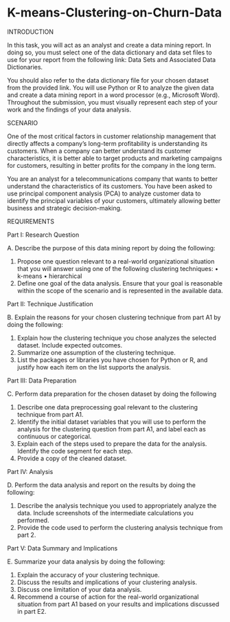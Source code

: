 # K-means-Clustering-on-Churn-Data

INTRODUCTION

In this task, you will act as an analyst and create a data mining report. In doing so, you must select one of the data dictionary and data set files to use for your report from the following link: Data Sets and Associated Data Dictionaries.

You should also refer to the data dictionary file for your chosen dataset from the provided link. You will use Python or R to analyze the given data and create a data mining report in a word processor (e.g., Microsoft Word). Throughout the submission, you must visually represent each step of your work and the findings of your data analysis.

SCENARIO

One of the most critical factors in customer relationship management that directly affects a company’s long-term profitability is understanding its customers. When a company can better understand its customer characteristics, it is better able to target products and marketing campaigns for customers, resulting in better profits for the company in the long term.

You are an analyst for a telecommunications company that wants to better understand the characteristics of its customers. You have been asked to use principal component analysis (PCA) to analyze customer data to identify the principal variables of your customers, ultimately allowing better business and strategic decision-making.

REQUIREMENTS

Part I: Research Question

A. Describe the purpose of this data mining report by doing the following:
1. Propose one question relevant to a real-world organizational situation that you will answer using one
of the following clustering techniques: • k-means
• hierarchical
2. Define one goal of the data analysis. Ensure that your goal is reasonable within the scope of the scenario and is represented in the available data.

Part II: Technique Justification

B. Explain the reasons for your chosen clustering technique from part A1 by doing the following:
1. Explain how the clustering technique you chose analyzes the selected dataset. Include expected
outcomes.
2. Summarize one assumption of the clustering technique.
3. List the packages or libraries you have chosen for Python or R, and justify how each item on the list
supports the analysis.

Part III: Data Preparation

C. Perform data preparation for the chosen dataset by doing the following
1. Describe one data preprocessing goal relevant to the clustering technique from part A1.
2. Identify the initial dataset variables that you will use to perform the analysis for the clustering
question from part A1, and label each as continuous or categorical.
3. Explain each of the steps used to prepare the data for the analysis. Identify the code segment for each
step.
4. Provide a copy of the cleaned dataset.

Part IV: Analysis

D. Perform the data analysis and report on the results by doing the following:
1. Describe the analysis technique you used to appropriately analyze the data. Include screenshots of the
intermediate calculations you performed.
2. Provide the code used to perform the clustering analysis technique from part 2.

Part V: Data Summary and Implications

E. Summarize your data analysis by doing the following:
1. Explain the accuracy of your clustering technique.
2. Discuss the results and implications of your clustering analysis.
3. Discuss one limitation of your data analysis.
4. Recommend a course of action for the real-world organizational situation from part A1 based on your
results and implications discussed in part E2.
